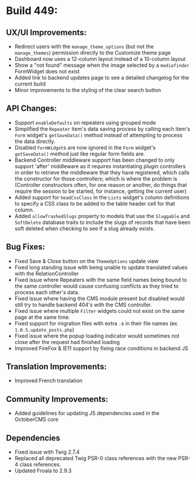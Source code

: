 # Build 449:

## UX/UI Improvements:
- Redirect users with the `manage_theme_options` (but not the `manage_themes`) permission directly to the Customize theme page
- Dashboard now uses a 12-column layout instead of a 10-column layout
- Show a "not found" message when the image selected by a `mediafinder` FormWidget does not exist
- Added link to backend updates page to see a detailed changelog for the current build
- Minor improvements to the styling of the clear search button

## API Changes:
- Support `enableDefaults` on repeaters using grouped mode
- Simplified the `Repeater` item's data saving process by calling each item's `Form` widget's `getSaveData()` method instead of attempting to process the data directly.
- Disabled `FormWidget`s are now ignored in the `Form` widget's `getSaveData()` method just like regular form fields are.
- Backend Controller middleware support has been changed to only support 'after' middleware as it requires instantiating plugin controllers in order to retrieve the middleware that they have registered, which calls the constructor for those controllers; which is where the problem is (Controller constructors often, for one reason or another, do things that require the session to be started, for instance, getting the current user)
- Added support for `headCssClass` in the `Lists` widget's column definitions to specify a CSS class to be added to the table header cell for that column.
- Added `allowTrashedSlugs` property to models that use the `Sluggable` and `SoftDelete` database traits to include the slugs of records that have been soft deleted when checking to see if a slug already exists.

## Bug Fixes:
- Fixed Save & Close button on the `ThemeOptions` update view
- Fixed long standing issue with being unable to update translated values with the RelationController
- Fixed issue where Repeaters with the same field names being bound to the same controller would cause confusing conflicts as they tried to process each other's data.
- Fixed issue where having the CMS module present but disabled would still try to handle backend 404's with the CMS controller.
- Fixed issue where multiple `Filter` widgets could not exist on the same page at the same time.
- Fixed support for migration files with extra `.`s in their file names (ex. `1.0.5.update_posts.php`)
- Fixed issue where the popup loading indicator would sometimes not close after the request had finished loading
- Improved FireFox & IE11 support by fixing race conditions in backend JS

## Translation Improvements:
- Improved French translation

## Community Improvements:
- Added guidelines for updating JS dependencies used in the OctoberCMS core

## Dependencies
- Fixed issue with Twig 2.7.4
- Replaced all deprecated Twig PSR-0 class references with the new PSR-4 class references.
- Updated Froala to 2.9.3